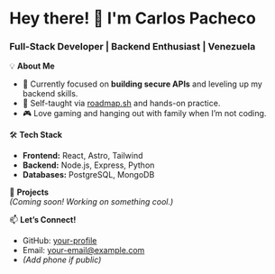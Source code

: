 # Hey there! 👋 I'm Carlos Pacheco  
### Full-Stack Developer | Backend Enthusiast | Venezuela  

💡 **About Me**  
- 🔭 Currently focused on **building secure APIs** and leveling up my backend skills.  
- 🌱 Self-taught via [roadmap.sh](https://roadmap.sh) and hands-on practice.  
- 🎮 Love gaming and hanging out with family when I’m not coding.  

🛠 **Tech Stack**  
- **Frontend:** React, Astro, Tailwind  
- **Backend:** Node.js, Express, Python  
- **Databases:** PostgreSQL, MongoDB  

🚀 **Projects**  
*(Coming soon! Working on something cool.)*  

📫 **Let’s Connect!**  
- GitHub: [your-profile](https://github.com/your-profile)  
- Email: your-email@example.com  
- *(Add phone if public)*  
